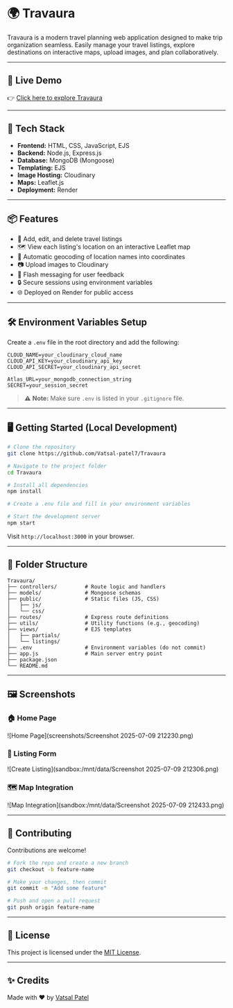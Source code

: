 # 🌍 Travaura

Travaura is a modern travel planning web application designed to make trip organization seamless. Easily manage your travel listings, explore destinations on interactive maps, upload images, and plan collaboratively.

---

## 🚀 Live Demo

👉 [Click here to explore Travaura](https://travaura-3pfr.onrender.com)

---

## 🧰 Tech Stack

- **Frontend:** HTML, CSS, JavaScript, EJS
- **Backend:** Node.js, Express.js
- **Database:** MongoDB (Mongoose)
- **Templating:** EJS
- **Image Hosting:** Cloudinary
- **Maps:** Leaflet.js
- **Deployment:** Render

---

## 📦 Features

- 🧭 Add, edit, and delete travel listings
- 🗺️ View each listing's location on an interactive Leaflet map
- 📍 Automatic geocoding of location names into coordinates
- 📷 Upload images to Cloudinary
- 🧾 Flash messaging for user feedback
- 🔒 Secure sessions using environment variables
- 🌐 Deployed on Render for public access

---

## 🛠️ Environment Variables Setup

Create a `.env` file in the root directory and add the following:

```env
CLOUD_NAME=your_cloudinary_cloud_name
CLOUD_API_KEY=your_cloudinary_api_key
CLOUD_API_SECRET=your_cloudinary_api_secret

Atlas_URL=your_mongodb_connection_string
SECRET=your_session_secret
```

> ⚠️ **Note:** Make sure `.env` is listed in your `.gitignore` file.

---

## 🖥️ Getting Started (Local Development)

```bash
# Clone the repository
git clone https://github.com/Vatsal-patel7/Travaura

# Navigate to the project folder
cd Travaura

# Install all dependencies
npm install

# Create a .env file and fill in your environment variables

# Start the development server
npm start
```

Visit `http://localhost:3000` in your browser.

---

## 📁 Folder Structure

```
Travaura/
├── controllers/         # Route logic and handlers
├── models/              # Mongoose schemas
├── public/              # Static files (JS, CSS)
│   ├── js/
│   └── css/
├── routes/              # Express route definitions
├── utils/               # Utility functions (e.g., geocoding)
├── views/               # EJS templates
│   ├── partials/
│   └── listings/
├── .env                 # Environment variables (do not commit)
├── app.js               # Main server entry point
├── package.json
└── README.md
```

---

## 🖼️ Screenshots

### 🏠 Home Page
![Home Page](screenshots/Screenshot 2025-07-09 212230.png)

### 📝 Listing Form
![Create Listing](sandbox:/mnt/data/Screenshot 2025-07-09 212306.png)

### 🗺️ Map Integration
![Map Integration](sandbox:/mnt/data/Screenshot 2025-07-09 212433.png)

---

## 🤝 Contributing

Contributions are welcome!

```bash
# Fork the repo and create a new branch
git checkout -b feature-name

# Make your changes, then commit
git commit -m "Add some feature"

# Push and open a pull request
git push origin feature-name
```

---

## 📃 License

This project is licensed under the [MIT License](https://opensource.org/licenses/MIT).

---

## ✨ Credits

Made with ❤️ by [Vatsal Patel](https://github.com/Vatsal-patel7)
